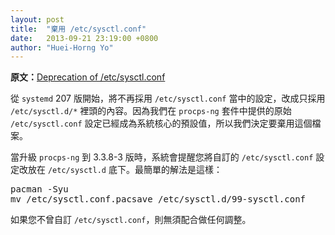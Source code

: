 ```yaml
---
layout: post
title:  "棄用 /etc/sysctl.conf"
date:   2013-09-21 23:19:00 +0800
author: "Huei-Horng Yo"
---
```


**原文：**[Deprecation of /etc/sysctl.conf](https://www.archlinux.org/news/deprecation-of-etcsysctlconf/)

從 `systemd` 207 版開始，將不再採用 `/etc/sysctl.conf` 當中的設定，改成只採用 `/etc/sysctl.d/*` 裡頭的內容。因為我們在 `procps-ng` 套件中提供的原始 `/etc/sysctl.conf` 設定已經成為系統核心的預設值，所以我們決定要棄用這個檔案。

當升級 `procps-ng` 到 3.3.8-3 版時，系統會提醒您將自訂的 `/etc/sysctl.conf` 設定改放在 `/etc/sysctl.d` 底下。最簡單的解法是這樣：

<pre>
pacman -Syu
mv /etc/sysctl.conf.pacsave /etc/sysctl.d/99-sysctl.conf
</pre>

如果您不曾自訂 `/etc/sysctl.conf`，則無須配合做任何調整。
